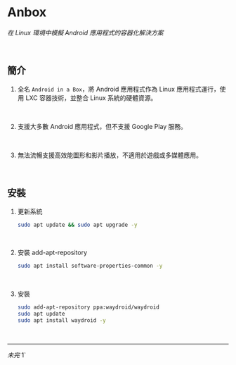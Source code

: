 # Anbox

_在 Linux 環境中模擬 Android 應用程式的容器化解決方案_

<br>

## 簡介

1. 全名 `Android in a Box`，將 Android 應用程式作為 Linux 應用程式運行，使用 LXC 容器技術，並整合 Linux 系統的硬體資源。  

<br>

2. 支援大多數 Android 應用程式，但不支援 Google Play 服務。

<br>

3. 無法流暢支援高效能圖形和影片播放，不適用於遊戲或多媒體應用。

<br>

## 安裝

1. 更新系統  

    ```bash
    sudo apt update && sudo apt upgrade -y
    ```

<br>

2. 安裝 add-apt-repository

    ```bash
    sudo apt install software-properties-common -y
    ```

<br>

3. 安裝

    ```bash
    sudo add-apt-repository ppa:waydroid/waydroid
    sudo apt update
    sudo apt install waydroid -y
    ```

<br>

___

_未完_
1`


